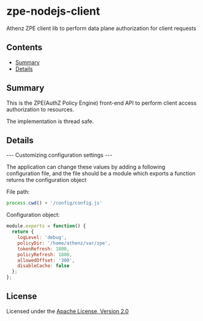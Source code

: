 zpe-nodejs-client
===============

Athenz ZPE client lib to perform data plane authorization for client requests

## Contents

* [Summary](#summary)
* [Details](#details)


## Summary

This is the ZPE(AuthZ Policy Engine) front-end API to perform client
access authorization to resources.

The implementation is thread safe.

## Details

--- Customizing configuration settings ---

The application can change these values by adding a following configuration file, 
and the file should be a module which exports a function returns the configuration object

File path:
```javascript
process.cwd() + '/config/config.js'
```

Configuration object:
```javascript
module.exports = function() {
  return {
    logLevel: 'debug',
    policyDir: '/home/athenz/var/zpe',
    tokenRefresh: 1800,
    policyRefresh: 1800,
    allowedOffset: '300',
    disableCache: false
  };
};
```

## License

Licensed under the [Apache License, Version 2.0](http://www.apache.org/licenses/LICENSE-2.0)
